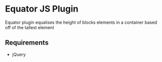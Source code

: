 # Equator JS Plugin
Equator plugin equalises the height of blocks elements in a container based off of the tallest element

## Requirements
+ jQuery
